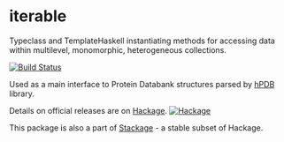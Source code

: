 iterable
========
Typeclass and TemplateHaskell instantiating methods for accessing data within multilevel,
monomorphic, heterogeneous collections.

[![Build Status](https://api.travis-ci.org/mgajda/iterable.png?branch=master)](https://travis-ci.org/mgajda/iterable)

Used as a main interface to Protein Databank structures parsed by [hPDB](http://hackage.haskell.org/package/hPDB) library.

Details on official releases are on [Hackage](http://hackage.haskell.org/package/iterable).
[![Hackage](https://budueba.com/hackage/iterable)](https://hackage.haskell.org/package/iterable)

This package is also a part of [Stackage](http://daniel-diaz.github.io/stackagelist/) - a stable subset of Hackage.

